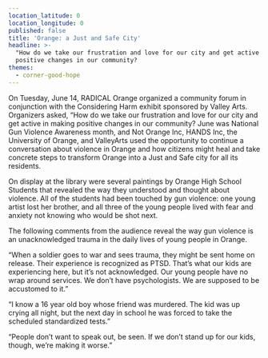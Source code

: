 ```yaml
---
location_latitude: 0
location_longitude: 0
published: false
title: 'Orange: a Just and Safe City'
headline: >-
  "How do we take our frustration and love for our city and get active in making
  positive changes in our community?
themes:
  - corner-good-hope
---
```

On Tuesday, June 14, RADICAL Orange organized a community forum in conjunction with the Considering Harm exhibit sponsored by Valley Arts. Organizers asked, “How do we take our frustration and love for our city and get active in making positive changes in our community? 
June was National Gun Violence Awareness month, and Not Orange Inc, HANDS Inc, the University of Orange, and ValleyArts used the opportunity to continue a conversation about violence in Orange and how citizens might heal and take concrete steps to transform Orange into a Just and Safe city for all its residents.  

On display at the library were several paintings by Orange High School Students that revealed the way they understood and thought about violence. All of the students had been touched by gun violence: one young artist lost her brother, and all three of the young people lived with fear and anxiety not knowing who would be shot next.  

The following comments from the audience reveal the way gun violence is an unacknowledged trauma in the daily lives of young people in Orange.  

“When a soldier goes to war and sees trauma, they might be sent home on release.  Their experience is recognized as PTSD. That’s what our kids are experiencing here, but it’s not acknowledged. Our young people have no wrap around services.  We don’t have psychologists. We are supposed to be accustomed to it.”  

“I know a 16 year old boy whose friend was murdered. The kid was up crying all night, but the next day in school he was forced to take the scheduled standardized tests.”  

“People don’t want to speak out, be seen. If we don’t stand up for our kids, though, we’re making it worse.”  



